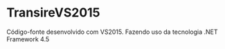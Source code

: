 # TransireVS2015
Código-fonte desenvolvido com VS2015. Fazendo uso da tecnologia .NET Framework 4.5
